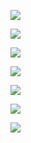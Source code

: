![](Figures/geometry.png "")

![](Figures/mesh.png "")

![](Figures/B.gif "")

![](Figures/line.png "")

![](Figures/Bgap_radial.gif "")

![](Figures/Vcoil.png "")

![](Figures/fluxlinkage.png "")